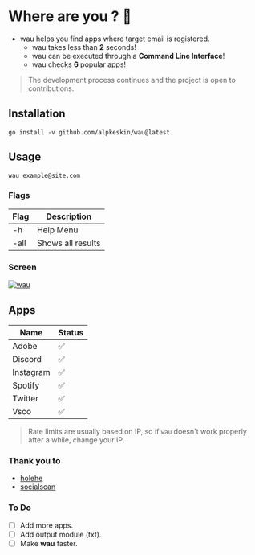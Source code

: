 # Where are you ? :monocle_face:
 - wau helps you find apps where target email is registered.
   - wau takes less than **2** seconds!
   - wau can be executed through a **Command Line Interface**!
   - wau checks **6** popular apps!
 
> The development process continues and the project is open to contributions.

## Installation

`go install -v github.com/alpkeskin/wau@latest`

## Usage

`wau example@site.com`

### Flags

| Flag | Description       |
|------|-------------------|
| -h   | Help Menu         |
| -all | Shows all results |

### Screen

[![wau](https://asciinema.org/a/491392.svg)](https://asciinema.org/a/491392)

## Apps

| Name      | Status |
|-----------|--------|
| Adobe     |    :white_check_mark:    |
| Discord   |    :white_check_mark:    |
| Instagram |    :white_check_mark:    |
| Spotify   |    :white_check_mark:    |
| Twitter   |    :white_check_mark:    |
| Vsco      |    :white_check_mark:    |

> Rate limits are usually based on IP, so if `wau` doesn't work properly after a while, change your IP.

### Thank you to
- [holehe](https://github.com/megadose/holehe)
- [socialscan](https://github.com/iojw/socialscan)

### To Do
- [ ] Add more apps.
- [ ] Add output module (txt).
- [ ] Make **wau** faster.
